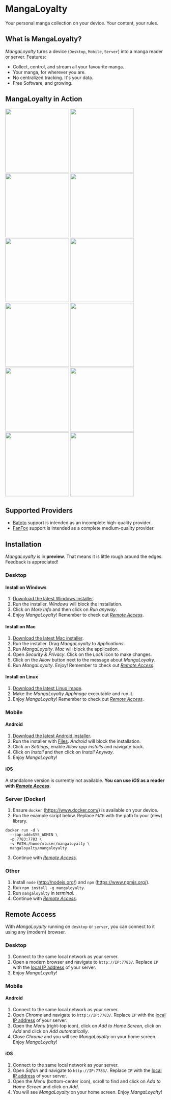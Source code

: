 # MangaLoyalty

Your personal manga collection on your device. Your content, your rules.

## What is MangaLoyalty?

*MangaLoyalty* turns a device (`Desktop`, `Mobile`, `Server`) into a manga reader or server. Features:

* Collect, control, and stream all your favourite manga.
* Your manga, for wherever you are.
* No centralized tracking. It's your data.
* Free Software, and growing.

## MangaLoyalty in Action

<div>
    <img src="docs/images/library-01.png" width="200">
    <img src="docs/images/library-02.png" width="200">
    <img src="docs/images/library-03.png" width="200">
    <img src="docs/images/library-04.png" width="200">
</div>
<div>
    <img src="docs/images/remote-01.png" width="200">
    <img src="docs/images/remote-02.png" width="200">
    <img src="docs/images/remote-03.png" width="200">
    <img src="docs/images/remote-04.png" width="200">
</div>
<div>
    <img src="docs/images/session-01.png" width="200">
    <img src="docs/images/session-02.png" width="200">
    <img src="docs/images/session-03.png" width="200">
    <img src="docs/images/session-04.png" width="200">
</div>

## Supported Providers

* [Batoto](https://bato.to/) support is intended as an incomplete high-quality provider.
* [FanFox](https://fanfox.net/) support is intended as a complete medium-quality provider.

## Installation

*MangaLoyalty* is in **preview**. That means it is little rough around the edges. Feedback is appreciated!

### Desktop

#### Install on Windows

1. [Download the latest Windows installer](https://github.com/mangaloyalty/mangaloyalty/releases/download/v0.12.1/mangaloyalty-Setup-0.12.1.exe).
2. Run the installer. *Windows* will block the installation.
3. Click on *More Info* and then click on *Run anyway*.
4. Enjoy *MangaLoyalty*! Remember to check out [*Remote Access*](#remote-access).

#### Install on Mac

1. [Download the latest Mac installer](https://github.com/mangaloyalty/mangaloyalty/releases/download/v0.12.1/mangaloyalty-0.12.1.dmg).
2. Run the installer. Drag *MangaLoyalty* to *Applications*.
3. Run *MangaLoyalty*. *Mac* will block the application.
4. Open *Security & Privacy*. Click on the *Lock* icon to make changes.
5. Click on the *Allow* button next to the message about *MangaLoyalty*.
6. Run *MangaLoyalty*. Enjoy! Remember to check out [*Remote Access*](#remote-access).

#### Install on Linux

1. [Download the latest Linux image](https://github.com/mangaloyalty/mangaloyalty/releases/download/v0.12.1/mangaloyalty-0.12.1.AppImage).
2. Make the *MangaLoyalty* *AppImage* executable and run it.
3. Enjoy *MangaLoyalty*! Remember to check out [*Remote Access*](#remote-access).

### Mobile

#### Android

1. [Download the latest Android installer](https://github.com/mangaloyalty/mangaloyalty/releases/download/v0.12.1/mangaloyalty-0.12.1.apk).
2. Run the installer with [Files](https://play.google.com/store/apps/details?id=com.google.android.apps.nbu.files). *Android* will block the installation.
3. Click on *Settings*, enable *Allow app installs* and navigate back.
4. Click on *Install* and then click on *Install Anyway*.
5. Enjoy *MangaLoyalty*!

#### iOS

A standalone version is currently not available. **You can use *iOS* as a reader with [*Remote Access*](#remote-access)**.

### Server (Docker)

1. Ensure `docker` (https://www.docker.com/) is available on your device.
2. Run the example script below. Replace `PATH` with the path to your (new) library.
```
docker run -d \
  --cap-add=SYS_ADMIN \
  -p 7783:7783 \
  -v PATH:/home/mluser/mangaloyalty \
  mangaloyalty/mangaloyalty
```
3. Continue with [*Remote Access*](#remote-access).

### Other

1. Install `node` (http://nodejs.org/) and `npm` (https://www.npmjs.org/).
1. Run `npm install -g mangaloyalty`.
2. Run `mangaloyalty` in *terminal*.
4. Continue with [*Remote Access*](#remote-access).

## Remote Access

With *MangaLoyalty* running on `desktop` or `server`, you can connect to it using any (modern) browser.

### Desktop

1. Connect to the same local network as your server.
2. Open a modern browser and navigate to `http://IP:7783/`. Replace `IP` with the [local IP address](https://lifehacker.com/how-to-find-your-local-and-external-ip-address-5833108) of your server.
3. Enjoy *MangaLoyalty*!

### Mobile

#### Android

1. Connect to the same local network as your server.
2. Open *Chrome* and navigate to `http://IP:7783/`. Replace `IP` with the [local IP address](https://lifehacker.com/how-to-find-your-local-and-external-ip-address-5833108) of your server.
3. Open the *Menu* (right-top icon), click on *Add to Home Screen*, click on *Add* and click on *Add automatically*.
4. Close *Chrome* and you will see *MangaLoyalty* on your home screen. Enjoy *MangaLoyalty*!

#### iOS

1. Connect to the same local network as your server.
2. Open *Safari* and navigate to `http://IP:7783/`. Replace `IP` with the [local IP address](https://lifehacker.com/how-to-find-your-local-and-external-ip-address-5833108) of your server.
3. Open the *Menu* (bottom-center icon), scroll to find and click on *Add to Home Screen* and click on *Add*.
4. You will see *MangaLoyalty* on your home screen. Enjoy *MangaLoyalty*!

